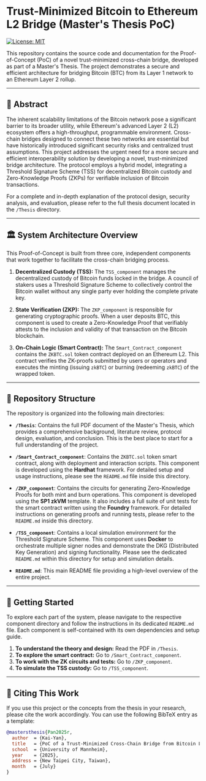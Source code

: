 # Trust-Minimized Bitcoin to Ethereum L2 Bridge (Master's Thesis PoC)

[![License: MIT](https://img.shields.io/badge/License-MIT-yellow.svg)](https://opensource.org/licenses/MIT)

This repository contains the source code and documentation for the Proof-of-Concept (PoC) of a novel trust-minimized cross-chain bridge, developed as part of a Master's Thesis. The project demonstrates a secure and efficient architecture for bridging Bitcoin (BTC) from its Layer 1 network to an Ethereum Layer 2 rollup.

---

## 📖 Abstract

The inherent scalability limitations of the Bitcoin network pose a significant barrier to its broader utility, while Ethereum's advanced Layer 2 (L2) ecosystem offers a high-throughput, programmable environment. Cross-chain bridges designed to connect these two networks are essential but have historically introduced significant security risks and centralized trust assumptions. This project addresses the urgent need for a more secure and efficient interoperability solution by developing a novel, trust-minimized bridge architecture. The protocol employs a hybrid model, integrating a Threshold Signature Scheme (TSS) for decentralized Bitcoin custody and Zero-Knowledge Proofs (ZKPs) for verifiable inclusion of Bitcoin transactions.

For a complete and in-depth explanation of the protocol design, security analysis, and evaluation, please refer to the full thesis document located in the `/Thesis` directory.

---

## 🏛️ System Architecture Overview

This Proof-of-Concept is built from three core, independent components that work together to facilitate the cross-chain bridging process.

1.  **Decentralized Custody (TSS):** The `TSS_component` manages the decentralized custody of Bitcoin funds locked in the bridge. A council of stakers uses a Threshold Signature Scheme to collectively control the Bitcoin wallet without any single party ever holding the complete private key.

2.  **State Verification (ZKP):** The `ZKP_component` is responsible for generating cryptographic proofs. When a user deposits BTC, this component is used to create a Zero-Knowledge Proof that verifiably attests to the inclusion and validity of that transaction on the Bitcoin blockchain.

3.  **On-Chain Logic (Smart Contract):** The `Smart_Contract_component` contains the `ZKBTC.sol` token contract deployed on an Ethereum L2. This contract verifies the ZK-proofs submitted by users or operators and executes the minting (issuing `zkBTC`) or burning (redeeming `zkBTC`) of the wrapped token.

---

## 📁 Repository Structure

The repository is organized into the following main directories:

* **`/Thesis`**: Contains the full PDF document of the Master's Thesis, which provides a comprehensive background, literature review, protocol design, evaluation, and conclusion. This is the best place to start for a full understanding of the project.

* **`/Smart_Contract_component`**: Contains the `ZKBTC.sol` token smart contract, along with deployment and interaction scripts. This component is developed using the **Hardhat** framework. For detailed setup and usage instructions, please see the `README.md` file inside this directory.

* **`/ZKP_component`**: Contains the circuits for generating Zero-Knowledge Proofs for both mint and burn operations. This component is developed using the **SP1 zkVM** template. It also includes a full suite of unit tests for the smart contract written using the **Foundry** framework. For detailed instructions on generating proofs and running tests, please refer to the `README.md` inside this directory.

* **`/TSS_component`**: Contains a local simulation environment for the Threshold Signature Scheme. This component uses **Docker** to orchestrate multiple signer nodes and demonstrate the DKG (Distributed Key Generation) and signing functionality. Please see the dedicated `README.md` within this directory for setup and simulation details.

* **`README.md`**: This main README file providing a high-level overview of the entire project.

---

## 🚀 Getting Started

To explore each part of the system, please navigate to the respective component directory and follow the instructions in its dedicated `README.md` file. Each component is self-contained with its own dependencies and setup guide.

1.  **To understand the theory and design:** Read the PDF in `/Thesis`.
2.  **To explore the smart contract:** Go to `/Smart_Contract_component`.
3.  **To work with the ZK circuits and tests:** Go to `/ZKP_component`.
4.  **To simulate the TSS custody:** Go to `/TSS_component`.

---

## 📜 Citing This Work

If you use this project or the concepts from the thesis in your research, please cite the work accordingly. You can use the following BibTeX entry as a template:

```bibtex
@mastersthesis{Pan2025r,
  author  = {Kai-Yan},
  title   = {PoC of a Trust-Minimized Cross-Chain Bridge from Bitcoin Layer 1 to Ethereum Layer 2},
  school  = {University of Mannheim},
  year    = {2025},
  address = {New Taipei City, Taiwan},
  month   = {July}
}
